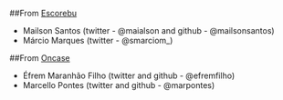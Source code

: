 ##From [Escorebu](http://escorebu.com)
- Mailson  Santos (twitter - @maialson and github - @mailsonsantos)
- Márcio Marques (twitter - @smarciom_)

##From [Oncase](http://onca.se)
- Éfrem Maranhão Filho (twitter and github - @efremfilho)
- Marcello Pontes (twitter and github - @marpontes)
